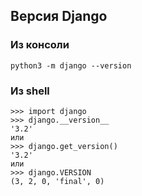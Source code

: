 ## Версия Django
### Из консоли
`python3 -m django --version`
### Из shell
```
>>> import django
>>> django.__version__
'3.2'
или
>>> django.get_version()
'3.2'
или
>>> django.VERSION
(3, 2, 0, 'final', 0)

```